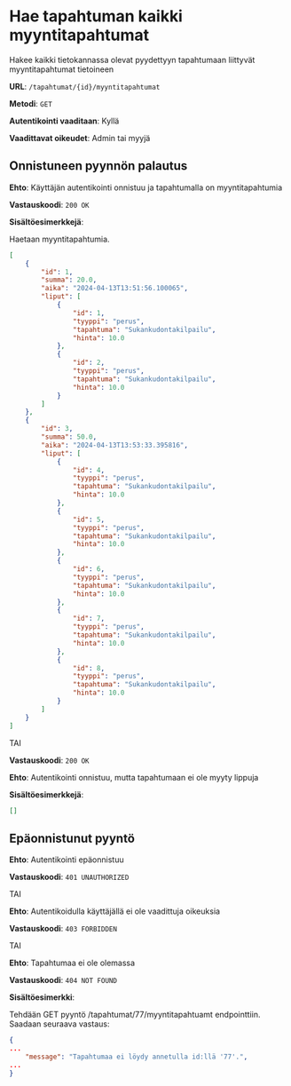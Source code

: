 # Hae tapahtuman kaikki myyntitapahtumat

Hakee kaikki tietokannassa olevat pyydettyyn tapahtumaan liittyvät myyntitapahtumat tietoineen

**URL**: `/tapahtumat/{id}/myyntitapahtumat`

**Metodi**: `GET`

**Autentikointi vaaditaan**: Kyllä

**Vaadittavat oikeudet**: Admin tai myyjä

## Onnistuneen pyynnön palautus

**Ehto**: Käyttäjän autentikointi onnistuu ja tapahtumalla on myyntitapahtumia

**Vastauskoodi**: `200 OK`

**Sisältöesimerkkejä**:

Haetaan myyntitapahtumia.

```json
[
    {
        "id": 1,
        "summa": 20.0,
        "aika": "2024-04-13T13:51:56.100065",
        "liput": [
            {
                "id": 1,
                "tyyppi": "perus",
                "tapahtuma": "Sukankudontakilpailu",
                "hinta": 10.0
            },
            {
                "id": 2,
                "tyyppi": "perus",
                "tapahtuma": "Sukankudontakilpailu",
                "hinta": 10.0
            }
        ]
    },
    {
        "id": 3,
        "summa": 50.0,
        "aika": "2024-04-13T13:53:33.395816",
        "liput": [
            {
                "id": 4,
                "tyyppi": "perus",
                "tapahtuma": "Sukankudontakilpailu",
                "hinta": 10.0
            },
            {
                "id": 5,
                "tyyppi": "perus",
                "tapahtuma": "Sukankudontakilpailu",
                "hinta": 10.0
            },
            {
                "id": 6,
                "tyyppi": "perus",
                "tapahtuma": "Sukankudontakilpailu",
                "hinta": 10.0
            },
            {
                "id": 7,
                "tyyppi": "perus",
                "tapahtuma": "Sukankudontakilpailu",
                "hinta": 10.0
            },
            {
                "id": 8,
                "tyyppi": "perus",
                "tapahtuma": "Sukankudontakilpailu",
                "hinta": 10.0
            }
        ]
    }
]
```

TAI

**Vastauskoodi**: `200 OK`

**Ehto**: Autentikointi onnistuu, mutta tapahtumaan ei ole myyty lippuja

**Sisältöesimerkkejä**:

```json
[]
```

## Epäonnistunut pyyntö

__Ehto__: Autentikointi epäonnistuu

__Vastauskoodi__: `401 UNAUTHORIZED`

TAI

__Ehto__: Autentikoidulla käyttäjällä ei ole vaadittuja oikeuksia

__Vastauskoodi__: `403 FORBIDDEN`

TAI

__Ehto__: Tapahtumaa ei ole olemassa

__Vastauskoodi__: `404 NOT FOUND`

__Sisältöesimerkki__: 

Tehdään GET pyyntö /tapahtumat/77/myyntitapahtuamt endpointtiin. Saadaan seuraava vastaus:

```json
{
...
    "message": "Tapahtumaa ei löydy annetulla id:llä '77'.",
...
}
```
